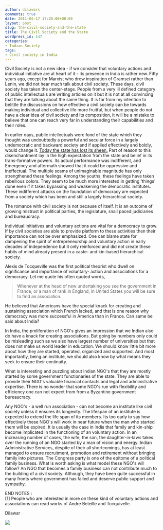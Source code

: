 ```yaml
---
author: dilawars
comments: true
date: 2011-06-17 17:25:00+00:00
layout: post
slug: the-civil-society-and-the-state
title: The Civil Society and the State
wordpress_id: 147
categories:
- Indian Society
tags:
- Civil society in India
---
```


Civil Society is not a new idea - if we consider that voluntary actions and individual initiative are at heart of it - its presence in India is rather new. Fifty years ago, except for Marxist who drew inspiration of Gramsci rather than Lenin, we did not hear much talk about civil society. These days, civil society has taken the center-stage. People from a very ill defined category of public intellectuals are writing articles on it but it is not at all convincing that they are talking about the same thing. It is far from my intention to belittle the discussions on how effective a civil society can be towards making individual and collective life more fruitful, but when people do not have a clear idea of civil society and its composition, it will be a mistake to believe that one can reach very far in understanding their capabilities and their roles.  
  
In earlier days, public intellectuals were fond of the state which they thought was undoubtedly a powerful and secular force in a largely undemocratic and backward society and if applied effectively and boldly, would change it. [Today the state has lost its sheen.](http://www.outlookindia.com/article.aspx?270136) Part of reason to this disenchantment lay in the high expectation from the state and belief in its trans-formative powers. Its actual performance was indifferent, and Emergency and aftermath showed that it could be oppressive and ineffectual. The multiple scams of unimaginable magnitude has only strengthened these feelings. Among the youths, these feelings have taken rebellious colors. They seem to be much more interested in getting 'things' done even if it takes bypassing and weakening the democratic institutes. These indifferent attacks on the foundation of democracy are expected from a society which has been and still a largely hierarchical society.  
  
The romance with civil society is not because of itself. It is an outcome of growing mistrust in political parties, the legislature, snail paced judiciaries and bureaucracy.  
  
Individual initiatives and voluntary actions are vital for a democracy to grow. If by civil societies are able to provide platform to these activities then their importance can not be over emphasized. One can blame state for dampening the spirit of entrepreneurship and voluntary action in early decades of independence but it only reinforced and did not create these habits of mind already present in a caste- and kin-based hierarchical society.   
  
Alexis de Tocqueville was the first political theorist who dwell on significance and importance of voluntary- action and associations for a democracy. Let me quote his often quoted words,  


> Whenever at the head of new undertaking you see the government in France, or a man of rank in England, in United States you will be sure to find an association.

He believed that Americans have the special knack for creating and sustaining association which French lacked, and that is one reason why democracy was more successful in America than in France. Can same be said about India?  
  
In India, the proliferation of NGO's gives an impression that we Indian also do have a knack for creating associations. But going by numbers only could be misleading such as we also have largest number of universities but that does not make us world leader in education. We should know little bit more about how they are started, operated, organized and supported. And most importantly, being an institute, we should also know by what means they seek to ensure their continuity.  
  
What is interesting and puzzling about Indian NGO's that they are mostly started by some government functionaries of the state. They are able to provide their NGO's valuable financial contacts and legal and administrative expertise. There is no wonder that some NGO's run with flexibility and efficiency one can not expect from from a Byzantine government bureaucracy.  
  
Any NGO's - a well run association - can not become an institute like civil society unless it ensures its longevity. The lifespan of an institute is expected to extend the life span of its members. Its too early to say how effectively these NGO's will work in near future when the man who started them will be expired. It is usually the case in India that family and kin-ship become implicated in the functioning of an voluntary action. In an increasing number of cases, the wife, the son, the daughter-in-laws takes over the running of an NGO started by a man of vision and energy. Indian Administrative Services, despite of their all shortcomings, has at least managed to ensure recruitment, promotion and retirement without bringing family into pictures. The Congress party is one of the epitome of a political family business. What is worth asking is what model these NGO's will follow? An NGO that becomes a family business can not contribute much to the building of a civil society. Although, they have been quite successful in many fronts where government has failed and deserve public support and sympathy.  
  
END NOTES :  
[1] People who are interested in more on these kind of voluntary actions and associations can read works of Andre Beteille and Tocquivelle.  
  
Dilawar

![](https://blogger.googleusercontent.com/tracker/3794193585985230867-3138864792061815070?l=dilawarsays.blogspot.com)
